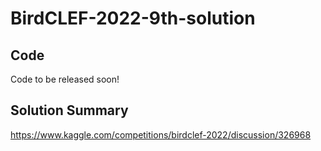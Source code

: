 # BirdCLEF-2022-9th-solution
## Code
Code to be released soon!

## Solution Summary
https://www.kaggle.com/competitions/birdclef-2022/discussion/326968
